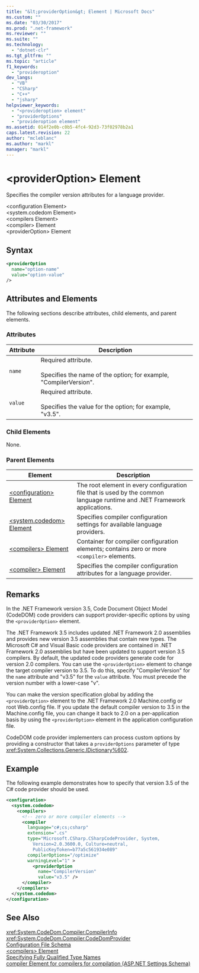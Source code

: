 ```yaml
---
title: "&lt;providerOption&gt; Element | Microsoft Docs"
ms.custom: ""
ms.date: "03/30/2017"
ms.prod: ".net-framework"
ms.reviewer: ""
ms.suite: ""
ms.technology: 
  - "dotnet-clr"
ms.tgt_pltfrm: ""
ms.topic: "article"
f1_keywords: 
  - "provideroption"
dev_langs: 
  - "VB"
  - "CSharp"
  - "C++"
  - "jsharp"
helpviewer_keywords: 
  - "<provideroption> element"
  - "providerOptions"
  - "provideroption element"
ms.assetid: 014f2e0b-c0b5-4fc4-92d3-73f02978b2a1
caps.latest.revision: 22
author: "mcleblanc"
ms.author: "markl"
manager: "markl"
---
```

# &lt;providerOption&gt; Element
Specifies the compiler version attributes for a language provider.  
  
 \<configuration Element>  
\<system.codedom Element>  
\<compilers Element>  
\<compiler> Element  
\<providerOption> Element  
  
## Syntax  
  
```xml  
<providerOption  
  name="option-name"  
  value="option-value"  
/>  
```  
  
## Attributes and Elements  
 The following sections describe attributes, child elements, and parent elements.  
  
### Attributes  
  
|Attribute|Description|  
|---------------|-----------------|  
|`name`|Required attribute.<br /><br /> Specifies the name of the option; for example, "CompilerVersion".|  
|`value`|Required attribute.<br /><br /> Specifies the value for the option; for example, "v3.5".|  
  
### Child Elements  
 None.  
  
### Parent Elements  
  
|Element|Description|  
|-------------|-----------------|  
|[\<configuration> Element](../../../../../docs/framework/configure-apps/file-schema/configuration-element.md)|The root element in every configuration file that is used by the common language runtime and .NET Framework applications.|  
|[\<system.codedom> Element](../../../../../docs/framework/configure-apps/file-schema/compiler/system-codedom-element.md)|Specifies compiler configuration settings for available language providers.|  
|[\<compilers> Element](../../../../../docs/framework/configure-apps/file-schema/compiler/compilers-element.md)|Container for compiler configuration elements; contains zero or more `<compiler>` elements.|  
|[\<compiler> Element](../../../../../docs/framework/configure-apps/file-schema/compiler/compiler-element.md)|Specifies the compiler configuration attributes for a language provider.|  
  
## Remarks  
 In the .NET Framework version 3.5, Code Document Object Model (CodeDOM) code providers can support provider-specific options by using the `<providerOption>` element.  
  
 The .NET Framework 3.5 includes updated .NET Framework 2.0 assemblies and provides new version 3.5 assemblies that contain new types. The Microsoft C# and Visual Basic code providers are contained in .NET Framework 2.0 assemblies but have been updated to support version 3.5 compilers. By default, the updated code providers generate code for version 2.0 compilers. You can use the `<providerOption>` element to change the target compiler version to 3.5. To do this, specify "CompilerVersion" for the `name` attribute and "v3.5" for the `value` attribute. You must precede the version number with a lower-case "v".  
  
 You can make the version specification global by adding the `<providerOption>` element to the .NET Framework 2.0 Machine.config or root Web.config file. If you update the default compiler version to 3.5 in the Machine.config file, you can change it back to 2.0 on a per-application basis by using the `<providerOption>` element in the application configuration file.  
  
 CodeDOM code provider implementers can process custom options by providing a constructor that takes a `providerOptions` parameter of type <xref:System.Collections.Generic.IDictionary%602>.  
  
## Example  
 The following example demonstrates how to specify that version 3.5 of the C# code provider should be used.  
  
```xml  
<configuration>  
  <system.codedom>  
    <compilers>  
      <!-- zero or more compiler elements -->  
      <compiler  
        language="c#;cs;csharp"  
        extension=".cs"  
        type="Microsoft.CSharp.CSharpCodeProvider, System,   
          Version=2.0.3600.0, Culture=neutral,   
          PublicKeyToken=b77a5c561934e089"  
        compilerOptions="/optimize"  
        warningLevel="1" >  
          <providerOption  
            name="CompilerVersion"  
            value="v3.5" />  
      </compiler>  
    </compilers>  
  </system.codedom>  
</configuration>  
```  
  
## See Also  
 <xref:System.CodeDom.Compiler.CompilerInfo>   
 <xref:System.CodeDom.Compiler.CodeDomProvider>   
 [Configuration File Schema](../../../../../docs/framework/configure-apps/file-schema/index.md)   
 [\<compilers> Element](../../../../../docs/framework/configure-apps/file-schema/compiler/compilers-element.md)   
 [Specifying Fully Qualified Type Names](../../../../../docs/framework/reflection-and-codedom/specifying-fully-qualified-type-names.md)   
 [compiler Element for compilers for compilation (ASP.NET Settings Schema)](http://msdn.microsoft.com/en-us/f7d6b078-5d42-4134-b3f7-62e1aba1df1e)